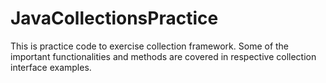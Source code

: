 # JavaCollectionsPractice

This is practice code to exercise collection framework. Some of the important functionalities and methods are covered in respective collection interface examples.
